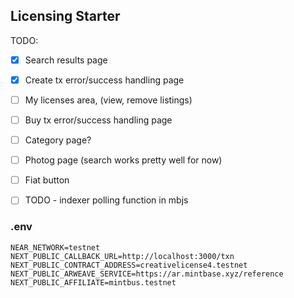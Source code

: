 ## Licensing Starter

TODO:

- [X] Search results page
- [X] Create tx error/success handling page
- [ ] My licenses area, (view, remove listings)
- [ ] Buy tx error/success handling page
- [ ] Category page?
- [ ] Photog page (search works pretty well for now)
- [ ] Fiat button
- [ ] TODO - indexer polling function in mbjs


### .env

```
NEAR_NETWORK=testnet
NEXT_PUBLIC_CALLBACK_URL=http://localhost:3000/txn
NEXT_PUBLIC_CONTRACT_ADDRESS=creativelicense4.testnet
NEXT_PUBLIC_ARWEAVE_SERVICE=https://ar.mintbase.xyz/reference
NEXT_PUBLIC_AFFILIATE=mintbus.testnet
```




